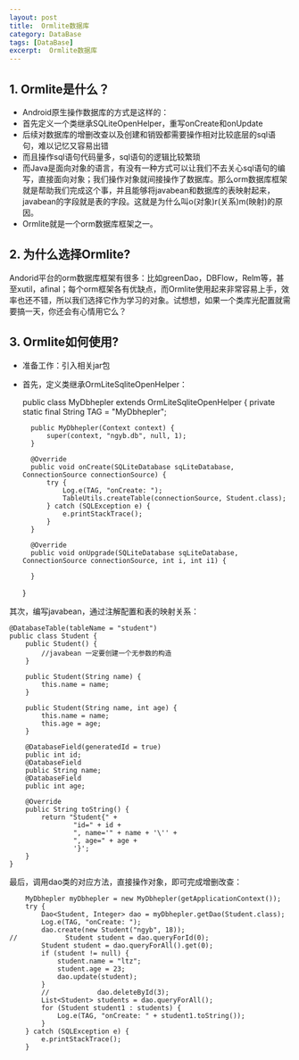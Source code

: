 ```yaml
---
layout: post
title:  Ormlite数据库
category: DataBase
tags: [DataBase]
excerpt:  Ormlite数据库
---
```

## 1. Ormlite是什么？ ##

- Android原生操作数据库的方式是这样的： 
- 首先定义一个类继承SQLiteOpenHelper，重写onCreate和onUpdate
- 后续对数据库的增删改查以及创建和销毁都需要操作相对比较底层的sql语句，难以记忆又容易出错
- 而且操作sql语句代码量多，sql语句的逻辑比较繁琐
- 而Java是面向对象的语言，有没有一种方式可以让我们不去关心sql语句的编写，直接面向对象；我们操作对象就间接操作了数据库。那么orm数据库框架就是帮助我们完成这个事，并且能够将javabean和数据库的表映射起来，javabean的字段就是表的字段。这就是为什么叫o(对象)r(关系)m(映射)的原因。
- Ormlite就是一个orm数据库框架之一。

## 2. 为什么选择Ormlite? ##

Andorid平台的orm数据库框架有很多：比如greenDao，DBFlow，Relm等，甚至xutil，afinal；每个orm框架各有优缺点，而Ormlite使用起来非常容易上手，效率也还不错，所以我们选择它作为学习的对象。试想想，如果一个类库光配置就需要搞一天，你还会有心情用它么？

## 3. Ormlite如何使用? ##

- 准备工作：引入相关jar包
- 首先，定义类继承OrmLiteSqliteOpenHelper：

	public class MyDbhepler extends OrmLiteSqliteOpenHelper {
	    private static final String TAG = "MyDbhepler";
	
	    public MyDbhepler(Context context) {
	        super(context, "ngyb.db", null, 1);
	    }
	
	    @Override
	    public void onCreate(SQLiteDatabase sqLiteDatabase, ConnectionSource connectionSource) {
	        try {
	            Log.e(TAG, "onCreate: ");
	            TableUtils.createTable(connectionSource, Student.class);
	        } catch (SQLException e) {
	            e.printStackTrace();
	        }
	    }
	
	    @Override
	    public void onUpgrade(SQLiteDatabase sqLiteDatabase, ConnectionSource connectionSource, int i, int i1) {
	
	    }
	}

其次，编写javabean，通过注解配置和表的映射关系：

	@DatabaseTable(tableName = "student")
	public class Student {
	    public Student() {
	        //javabean 一定要创建一个无参数的构造
	    }
	
	    public Student(String name) {
	        this.name = name;
	    }
	
	    public Student(String name, int age) {
	        this.name = name;
	        this.age = age;
	    }
	
	    @DatabaseField(generatedId = true)
	    public int id;
	    @DatabaseField
	    public String name;
	    @DatabaseField
	    public int age;
	
	    @Override
	    public String toString() {
	        return "Student{" +
	                "id=" + id +
	                ", name='" + name + '\'' +
	                ", age=" + age +
	                '}';
	    }
	}

最后，调用dao类的对应方法，直接操作对象，即可完成增删改查：

        MyDbhepler myDbhepler = new MyDbhepler(getApplicationContext());
        try {
            Dao<Student, Integer> dao = myDbhepler.getDao(Student.class);
            Log.e(TAG, "onCreate: ");
            dao.create(new Student("ngyb", 18));
	//            Student student = dao.queryForId(0);
            Student student = dao.queryForAll().get(0);
            if (student != null) {
                student.name = "ltz";
                student.age = 23;
                dao.update(student);
            }
            //            dao.deleteById(3);
            List<Student> students = dao.queryForAll();
            for (Student student1 : students) {
                Log.e(TAG, "onCreate: " + student1.toString());
            }
        } catch (SQLException e) {
            e.printStackTrace();
        }
